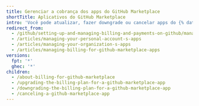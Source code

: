 ```yaml
---
title: Gerenciar a cobrança dos apps do GitHub Marketplace
shortTitle: Aplicativos do GitHub Marketplace
intro: 'Você pode atualizar, fazer downgrade ou cancelar apps do {% data variables.product.prodname_marketplace %} a qualquer momento.'
redirect_from:
  - /github/setting-up-and-managing-billing-and-payments-on-github/managing-billing-for-github-marketplace-apps
  - /articles/managing-your-personal-account-s-apps
  - /articles/managing-your-organization-s-apps
  - /articles/managing-billing-for-github-marketplace-apps
versions:
  fpt: '*'
  ghec: '*'
children:
  - /about-billing-for-github-marketplace
  - /upgrading-the-billing-plan-for-a-github-marketplace-app
  - /downgrading-the-billing-plan-for-a-github-marketplace-app
  - /canceling-a-github-marketplace-app
---
```


